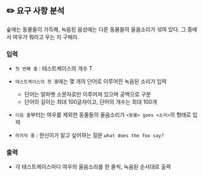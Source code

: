 ## ✏️ 요구 사항 분석

숲에는 동물들이 가득해, 녹음된 음성에는 다른 동물들의 울음소리가 섞여 있다. 그 중에서 여우가 뭐라고 우는 지 구해라.

### 입력

- `첫 번째 줄` : 테스트케이스의 개수 T

- `테스트케이스의 첫 줄`에는 몇 개의 단어로 이루어진 녹음된 소리가 입력
  - 단어는 알파벳 소문자로만 이루어져 있으며 공백으로 구분
  - 단어의 길이는 최대 100글자이고, 단어의 개수는 최대 100개
- `다음 줄`부터는 여우를 제외한 동물들의 울음소리가 `<동물> goes <소리>`의 형태로 입력

- `마지막 줄` : 한신이가 알고 싶어하는 질문 `what does the fox say?`

### 출력

- 각 테스트케이스마다 여우의 울음소리를 한 줄씩, 녹음된 순서대로 출력
